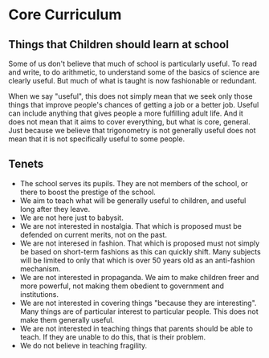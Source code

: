 # Core Curriculum
## Things that Children should learn at school

Some of us don't believe that much of school is particularly useful. To read and write, to do arithmetic, to understand some of the basics of science are clearly useful. But much of what is taught is now fashionable or redundant.

When we say "useful", this does not simply mean that we seek only those things that improve people's chances of getting a job or a better job. Useful can include anything that gives people a more fulfilling adult life. And it does not mean that it aims to cover everything, but what is core, general. Just because we believe that trigonometry is not generally useful does not mean that it is not specifically useful to some people.

## Tenets

- The school serves its pupils. They are not members of the school, or there to boost the prestige of the school.
- We aim to teach what will be generally useful to children, and useful long after they leave.
- We are not here just to babysit.
- We are not interested in nostalgia. That which is proposed must be defended on current merits, not on the past.
- We are not interesed in fashion. That which is proposed must not simply be based on short-term fashions as this can quickly shift. Many subjects will be limited to only that which is over 50 years old as an anti-fashion mechanism.
- We are not interested in propaganda. We aim to make children freer and more powerful, not making them obedient to government and institutions.
- We are not interested in covering things "because they are interesting". Many things are of particular interest to particular people. This does not make them generally useful.
- We are not interested in teaching things that parents should be able to teach. If they are unable to do this, that is their problem.
- We do not believe in teaching fragility.
